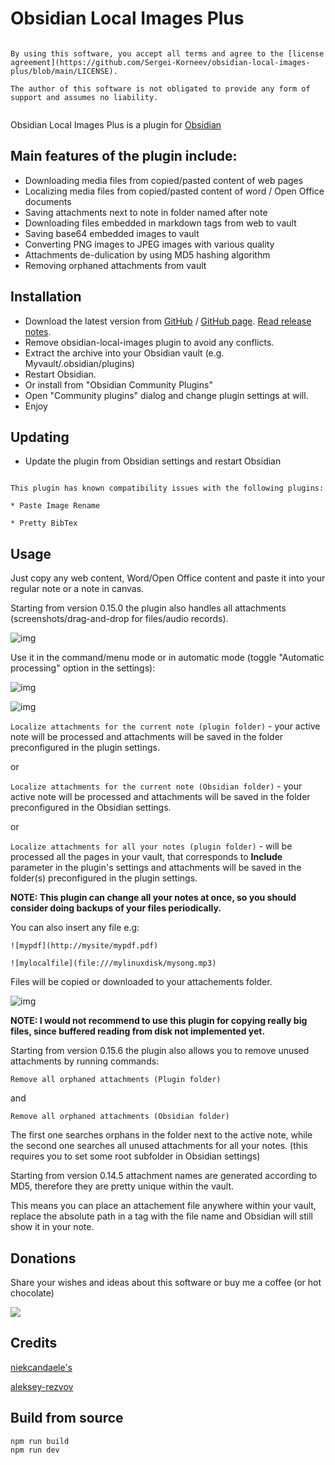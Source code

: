 # Obsidian Local Images Plus

```

By using this software, you accept all terms and agree to the [license agreement](https://github.com/Sergei-Korneev/obsidian-local-images-plus/blob/main/LICENSE).

The author of this software is not obligated to provide any form of support and assumes no liability.


```

Obsidian Local Images Plus is a plugin for [Obsidian](https://obsidian.md/) 

## Main features of the plugin include:

- Downloading media files from copied/pasted content of web pages
- Localizing media files from copied/pasted content of word / Open Office documents
- Saving attachments next to note in folder named after  note
- Downloading files embedded in markdown tags from web to vault 
- Saving base64 embedded images to vault
- Converting PNG images to JPEG images with various quality
- Attachments de-dulication by using MD5 hashing algorithm
- Removing orphaned attachments from vault



## Installation

- Download the latest version from [GitHub](https://github.com/Sergei-Korneev/obsidian-local-images-plus) / [GitHub page](https://sergei-korneev.github.io/obsidian-local-images-plus). [Read release notes](https://github.com/Sergei-Korneev/obsidian-local-images-plus/releases).
- Remove obsidian-local-images plugin to avoid any conflicts.
- Extract the archive into your Obsidian vault (e.g. Myvault/.obsidian/plugins)
- Restart Obsidian.
- Or install from "Obsidian Community Plugins"
- Open "Community plugins" dialog and change plugin settings at will.
- Enjoy


## Updating

- Update the plugin from Obsidian settings and restart Obsidian


```

This plugin has known compatibility issues with the following plugins:

* Paste Image Rename

* Pretty BibTex

```


## Usage

Just copy any web content, Word/Open Office content and paste it into your regular note or a note in canvas.

Starting from version 0.15.0 the plugin also handles all attachments (screenshots/drag-and-drop for files/audio records).




![img](docs/exampleimage.gif?raw=true)

Use it in the command/menu mode or in automatic mode (toggle "Automatic processing" option in the settings):



![img](docs/commands.png?raw=true)


![img](docs/menuex.png?raw=true)


```Localize attachments for the current note (plugin folder)``` - your active note will be processed and attachments will be saved in the folder preconfigured in the plugin settings. 

or

```Localize attachments for the current note (Obsidian folder)``` - your active note will be processed and attachments will be saved in the folder preconfigured in the Obsidian settings.

or


```Localize attachments for all your notes (plugin folder)``` - will be processed all the pages in your vault, that corresponds to **Include** parameter in the plugin's settings and attachments will be saved in the folder(s) preconfigured in the plugin settings.



**NOTE: This plugin can change all your notes at once, so you should consider doing backups of your files periodically.**

You can also insert any file e.g:

```![mypdf](http://mysite/mypdf.pdf)```

```![mylocalfile](file:///mylinuxdisk/mysong.mp3)```

Files will be copied or downloaded to your attachements folder.

![img](docs/examplepdf.gif?raw=true)

**NOTE: I would not recommend to use this plugin for copying really big files, since buffered reading from disk not implemented yet.**

Starting from version 0.15.6 the plugin also allows you to remove unused attachments by running commands:

```Remove all orphaned attachments (Plugin folder)```

and

```Remove all orphaned attachments (Obsidian folder)```

The first one searches orphans in the folder next to the active note, while the second one searches all unused attachments for all your notes. (this requires you to set some root subfolder in Obsidian settings)


Starting from version 0.14.5 attachment names are generated according to MD5, therefore they are pretty unique within the vault.        

This means you can place an attachement file anywhere within your vault, replace the absolute path in a tag with the file name and Obsidian will still show it in your note.
 



## Donations

Share your  wishes and ideas about this software or buy me a coffee (or hot chocolate)



<a href="https://www.buymeacoffee.com/sergeikorneev"><img src="https://img.buymeacoffee.com/button-api/?text=Buy me a coffee&emoji=&slug=sergeikorneev&button_colour=5F7FFF&font_colour=ffffff&font_family=Inter&outline_colour=000000&coffee_colour=FFDD00"></a>



## Credits

[niekcandaele's](https://github.com/niekcandaele/obsidian-local-images)

[aleksey-rezvov](https://github.com/aleksey-rezvov/obsidian-local-images)


## Build from source
```
npm run build
npm run dev
```
